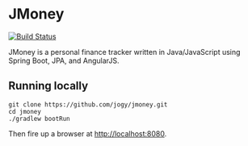 # JMoney

[![Build Status](https://travis-ci.org/jogy/jmoney.svg?branch=master)](https://travis-ci.org/jogy/jmoney)

JMoney is a personal finance tracker written in Java/JavaScript using Spring Boot, JPA, and AngularJS.

## Running locally
```
git clone https://github.com/jogy/jmoney.git
cd jmoney
./gradlew bootRun
```
Then fire up a browser at <http://localhost:8080>.
